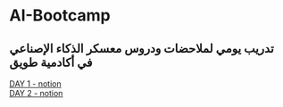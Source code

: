 # AI-Bootcamp

## تدريب يومي لملاحضات ودروس معسكر الذكاء الإصناعي في أكادمية طويق 

[DAY 1 - notion ](https://www.notion.so/DAY-1-acd6dbb4023a41f68b274222d5fa8b15)
<br>
[DAY 2 - notion](https://www.notion.so/DAY-2-5f757e41f1514f919cc9e074fda0e5e8)
